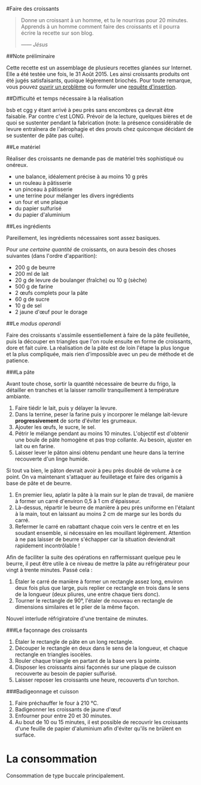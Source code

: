 #Faire des croissants

> Donne un croissant à un homme, et tu le nourriras pour 20 minutes. Apprends à
un homme comment faire des croissants et il pourra écrire la recette sur son
blog.
>
> &mdash;&mdash; <cite>Jésus</cite>

##Note préliminaire

Cette recette est un assemblage de plusieurs recettes glanées sur Internet. Elle
a été testée une fois, le 31 Août 2015. Les ainsi croissants produits ont été jugés
satisfaisants, quoique légèrement briochés. Pour toute remarque, vous pouvez
[ouvrir un problème](https://github.com/feston/le_croissant/issues) ou formuler
une [requête d'insertion](https://github.com/feston/le_croissant/pulls).

##Difficulté et temps nécessaire à la réalisation

bsb et cgg y étant arrivé à peu près sans encombres ça devrait être faisable.
Par contre c'est LONG. Prévoir de la lecture, quelques bières et de quoi se
sustenter pendant la fabrication (note: la présence considérable de levure
entraînera de l'aérophagie et des prouts chez quiconque décidant de se sustenter
de pâte pas cuite).

##Le matériel

Réaliser des croissants ne demande pas de matériel très sophistiqué ou onéreux.

- une balance, idéalement précise à au moins 10 g près
- un rouleau à pâtisserie
- un pinceau à pâtisserie
- une terrine pour mélanger les divers ingrédients
- un four et une plaque
- du papier sulfurisé
- du papier d'aluminium

##Les ingrédients

Pareillement, les ingrédients nécessaires sont assez basiques.

Pour _une certaine quantité_ de croissants, on aura besoin des choses suivantes
(dans l'ordre d'apparition):

- 200 g de beurre
- 200 ml de lait
- 20 g de levure de boulanger (fraîche) ou 10 g (sèche)
- 500 g de farine
- 2 œufs complets pour la pâte
- 60 g de sucre
- 10 g de sel
- 2 jaune d'œuf pour le dorage

##Le _modus operandi_

Faire des croissants s'assimile essentiellement à faire de la pâte feuilletée,
puis la découper en triangles que l'on roule ensuite en forme de croissants,
dore et fait cuire. La réalisation de la pâte est de loin l'étape la plus longue
et la plus compliquée, mais rien d'impossible avec un peu de méthode et
de patience.

###La pâte

Avant toute chose, sortir la quantité nécessaire de beurre du frigo, la
détailler en tranches et la laisser ramollir tranquillement à température
ambiante.

1. Faire tiédir le lait, puis y délayer la levure.
2. Dans la terrine, peser la farine puis y incorporer le mélange lait-levure
**progressivement** de sorte d'éviter les grumeaux.
3. Ajouter les œufs, le sucre, le sel.
4. Pétrir le mélange pendant au moins 10 minutes. L'objectif est d'obtenir une
boule de pâte homogène et pas trop collante. Au besoin, ajuster en lait ou en
farine.
5. Laisser lever le pâton ainsi obtenu pendant une heure dans la terrine
recouverte d'un linge humide.

Si tout va bien, le pâton devrait avoir à peu près doublé de volume à ce point.
On va maintenant s'attaquer au feuilletage et faire des origamis à base de pâte
et de beurre.

1. En premier lieu, aplatir la pâte à la main sur le plan de travail, de manière
à former un carré d'environ 0,5 à 1 cm d'épaisseur.
2. Là-dessus, répartir le beurre de manière à peu près uniforme en l'étalant à
la main, tout en laissant au moins 2 cm de marge sur les bords du carré.
3. Refermer le carré en rabattant chaque coin vers le centre et en les soudant
ensemble, si nécessaire en les mouillant légèrement. Attention à ne pas laisser
de beurre s'échapper car la situation deviendrait rapidement incontrôlable !

Afin de faciliter la suite des opérations en raffermissant quelque peu le
beurre, il peut être utile à ce niveau de mettre la pâte au réfrigérateur pour
vingt à trente minutes. Passé cela :

1. Étaler le carré de manière à former un rectangle assez long, environ deux
fois plus que large, puis replier ce rectangle en trois dans le sens de la
longueur (deux pliures, une entre chaque tiers donc).
2. Tourner le rectangle de 90°, l'étaler de nouveau en rectangle de dimensions
similaires et le plier de la même façon.

Nouvel interlude réfrigiratoire d'une trentaine de minutes.

###Le façonnage des croissants

1. Étaler le rectangle de pâte en un long rectangle.
2. Découper le rectangle en deux dans le sens de la longueur, et chaque
rectangle en triangles isocèles.
3. Rouler chaque triangle en partant de la base vers la pointe.
4. Disposer les croissants ainsi façonnés sur une plaque de cuisson recouverte
au besoin de papier sulfurisé.
5. Laisser reposer les croissants une heure, recouverts d'un torchon.

###Badigeonnage et cuisson

1. Faire préchauffer le four à 210 °C.
2. Badigeonner les croissants de jaune d'œuf
3. Enfourner pour entre 20 et 30 minutes.
4. Au bout de 10 ou 15 minutes, il est possible de recouvrir les croissants
d'une feuille de papier d'aluminium afin d'éviter qu'ils ne brûlent en surface.

# La consommation

Consommation de type buccale principalement.
